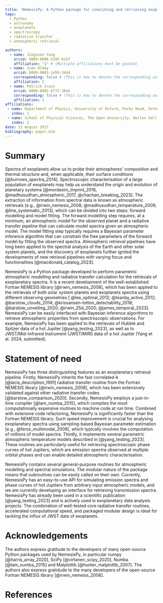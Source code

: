 ```yaml
---
title: 'NemesisPy: A Python package for simulating and retrieving exoplanetary spectra'
tags:
  - Python
  - astronomy
  - exoplanets
  - spectroscopy
  - radiative transfer
  - atmospheric retrieval

authors:
  - name: Jingxuan Yang
    orcid: 0009-0006-2395-6197
    affiliation: "1" # (Multiple affiliations must be quoted)
  - name: Juan Alday
    orcid: 0000-0003-1459-3444
    corresponding: false # (This is how to denote the corresponding author)
    affiliation: 2
  - name: Patrick Irwin
    orcid: 0000-0002-6772-384X
    corresponding: false # (This is how to denote the corresponding author)
    affiliation: 1
affiliations:
 - name: Department of Physics, University of Oxford, Parks Road, Oxford OX1 3PU, UK
   index: 1
 - name: School of Physical Sciences, The Open University, Walton Hall, Milton Keynes MK7 6AA, UK
   index: 2
date: 13 August 2017
bibliography: paper.bib
---
```

# Summary

Spectra of exoplanets allow us to probe their atmospheres' composition and thermal structure and, when applicable, their surface conditions [@burrows_spectra_2014]. Spectroscopic characterisation of a large population of exoplanets may help us understand the origin and evolution of planetary systems [@mordasini_imprint_2016, @madhusudhan_atmospheric_2017, @chachan_breaking_2023]. The extraction of information from spectral data is known as atmospheric retrievals [e.g., @irwin_nemesis_2008; @madhusudhan_temperature_2009; @line_systematic_2013], which can be divided into two steps: forward modelling and model fitting. The forward modelling step requires, at a minimum, an atmospheric model for the observed planet and a radiative transfer pipeline that can calculate model spectra given an atmospheric model. The model fitting step typically requires a Bayesian parameter inference algorithm that can constrain the free parameters of the forward model by fitting the observed spectra. Atmospheric retrieval pipelines have long been applied to the spectral analysis of the Earth and other solar system planets, and the discovery of exoplanets further ignited the developments of new retrieval pipelines with varying focus and functionalities [@macdonald_catalog_2023].

NemesisPy is a Python package developed to perform parametric atmospheric modelling and radiative transfer calculation for the retrievals of exoplanetary spectra. It is a recent development of the well-established Fortran NEMESIS library [@irwin_nemesis_2008], which has been applied to the retrievals of both solar system planets and exoplanets spectra using different observing geometries [ @lee_optimal_2012; @teanby_active_2012; @barstow_clouds_2014; @krissansen-totton_detectability_2018; @barstow_unveiling_2020; @irwin_25d_2020; @james_temporal_2023]. NemesisPy can be easily interfaced with Bayesian inference algorithms to retrieve atmospheric properties from spectroscopic observations. For example, NemesisPy has been applied to the retrievals of Hubble and Spitzer data of a hot Jupiter [@yang_testing_2023], as well as to JWST/Mid-Infrared Instrument (JWST/MIRI) data of a hot Jupiter (Yang et al. 2024, submitted).

# Statement of need

NemesisPy has three distinguishing features as an exoplanetary retrieval pipeline. Firstly, NemesisPy inherits the fast correlated-k [@lacis_description_1991] radiative transfer routine from the Fortran NEMESIS library [@irwin_nemesis_2008], which has been extensively validated against other radiative transfer codes [@barstow_comparison_2020]. Secondly, NemesisPy employs a just-in-time compiler [@lam_numba_2015], which compiles the most computationally expensive routines to machine code at run time. Combined with extensive code refactoring, NemesisPy is significantly faster than the Fortran NEMESIS library. Such speed improvement is crucial for analysing exoplanetary spectra using sampling-based Bayesian parameter estimation [e.g., @feroz_multimodal_2008], which typically involves the computation of millions of model spectra. Thirdly, it implements several parametric atmospheric temperature models described in [@yang_testing_2023]. These routines are particularly useful for retrieving spectroscopic phase curves of hot Jupiters, which are emission spectra observed at multiple orbital phases and can enable detailed atmospheric characterisation.

NemesisPy contains several general-purpose routines for atmospheric modelling and spectral simulations. The modular nature of the package means that subroutines can be easily called on their own. Currently, NemesisPy has an easy-to-use API for simulating emission spectra and phase curves of hot Jupiters from arbitrary input atmospheric models, and we are currently developing an interface for retrieving transmission spectra. NemesisPy has already been used in a scientific publication [@yang_testing_2023] and is actively used in exoplanetary data analysis projects. The combination of well-tested core radiative transfer routines, accelerated computational speed, and packaged modular design is ideal for tackling the influx of JWST data of exoplanets.

# Acknowledgements

The authors express gratitude to the developers of many open-source Python packages used by NemesisPy, in particular numpy [@harris_array_2020], SciPy [@virtanen_scipy_2020], Numba [@lam_numba_2015] and Matplotlib [@hunter_matplotlib_2007]. The authors also express gratidude to the many developers of the open-source Fortran NEMESIS library [@irwin_nemesis_2008].

# References
